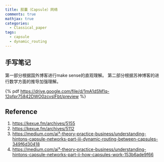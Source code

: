 ```yaml
---
title: 胶囊（Capsule）网络
comments: true
mathjax: true
categories:
  - Classical_paper
tags:
  - capsule
  - dynamic_routing
---
```


## 手写笔记
第一部分根据国外博客进行make sense的直观理解。
第二部分根据苏神博客的进行数学方面的推导加强理解。

{% pdf https://drive.google.com/file/d/1mA1dSM1q-12pfpr75842DWO0zcvsIFbt/preview %}

## Reference
1. https://kexue.fm/archives/5155
2. https://kexue.fm/archives/5112
3. https://medium.com/ai³-theory-practice-business/understanding-hintons-capsule-networks-part-iii-dynamic-routing-between-capsules-349f6d30418
4. https://medium.com/ai³-theory-practice-business/understanding-hintons-capsule-networks-part-ii-how-capsules-work-153b6ade9f66